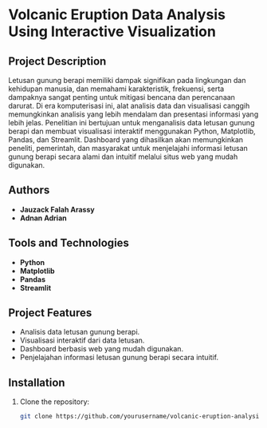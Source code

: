 ﻿# Volcanic Eruption Data Analysis Using Interactive Visualization

## Project Description

Letusan gunung berapi memiliki dampak signifikan pada lingkungan dan kehidupan manusia, dan memahami karakteristik, frekuensi, serta dampaknya sangat penting untuk mitigasi bencana dan perencanaan darurat. Di era komputerisasi ini, alat analisis data dan visualisasi canggih memungkinkan analisis yang lebih mendalam dan presentasi informasi yang lebih jelas. Penelitian ini bertujuan untuk menganalisis data letusan gunung berapi dan membuat visualisasi interaktif menggunakan Python, Matplotlib, Pandas, dan Streamlit. Dashboard yang dihasilkan akan memungkinkan peneliti, pemerintah, dan masyarakat untuk menjelajahi informasi letusan gunung berapi secara alami dan intuitif melalui situs web yang mudah digunakan.

## Authors

- **Jauzack Falah Arassy**
- **Adnan Adrian**

## Tools and Technologies

- **Python**
- **Matplotlib**
- **Pandas**
- **Streamlit**

## Project Features

- Analisis data letusan gunung berapi.
- Visualisasi interaktif dari data letusan.
- Dashboard berbasis web yang mudah digunakan.
- Penjelajahan informasi letusan gunung berapi secara intuitif.

## Installation

1. Clone the repository:
   ```bash
   git clone https://github.com/yourusername/volcanic-eruption-analysis.git
